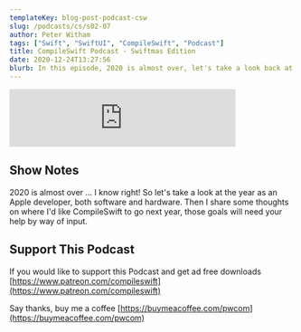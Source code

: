 ```yaml
---
templateKey: blog-post-podcast-csw
slug: /podcasts/cs/s02-07
author: Peter Witham
tags: ["Swift", "SwiftUI", "CompileSwift", "Podcast"]
title: CompileSwift Podcast - Swiftmas Edition
date: 2020-12-24T13:27:56
blurb: In this episode, 2020 is almost over, let's take a look back at the year.
---
```


<iframe src="https://anchor.fm/compileswift/embed/episodes/Happy-Swiftmas-Edition-eo6umn" height="102px" width="400px" frameborder="0" scrolling="no"></iframe>

## Show Notes

2020 is almost over ... I know right!
So let's take a look at the year as an Apple developer, both software and hardware.
Then I share some thoughts on where I'd like CompileSwift to go next year, those goals will need your help by way of input.

## Support This Podcast

If you would like to support this Podcast and get ad free downloads
[https://www.patreon.com/compileswift](https://www.patreon.com/compileswift)

Say thanks, buy me a coffee
[https://buymeacoffee.com/pwcom](https://buymeacoffee.com/pwcom)
